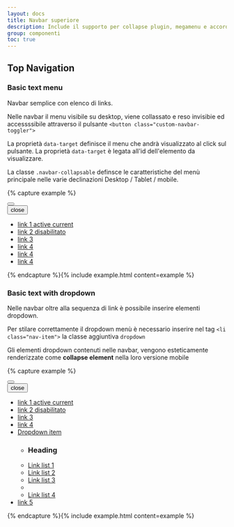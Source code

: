 ```yaml
---
layout: docs
title: Navbar superiore
description: Include il supporto per collapse plugin, megamenu e accordion sidebar mobile.
group: componenti
toc: true
---
```


## Top Navigation
### Basic text menu

Navbar semplice con elenco di links.

Nelle navbar il menu visibile su desktop, viene collassato e reso invisibie ed accessssibile attraverso il pulsante `<button class="custom-navbar-toggler">`

La proprietà `data-target` definisce il menu che andrà visualizzato al click sul pulsante. La proprietà `data-target` è legata all'id dell'elemento da visualizzare.

La classe `.navbar-collapsable` definsce le caratteristiche del menù principale nelle varie declinazioni Desktop / Tablet / mobile.

{% capture example %}
<nav class="navbar navbar-expand-lg"><span></span>
  <button class="custom-navbar-toggler" type="button" aria-controls="navbarNav" aria-expanded="false" aria-label="Toggle navigation" data-target="#navbarNav"><span class="it-list"></span>
  </button>
  <div class="navbar-collapsable" id="navbarNav">
    <div class="close-div">
      <button class="btn close-menu" type="button"><span class="it-close"></span>close
      </button>
    </div>
    <div class="menu-wrapper">
      <ul class="navbar-nav">
        <li class="nav-item active"><a class="nav-link active" href="#1"><span>link 1 active </span><span class="sr-only">current</span></a>
        </li>
        <li class="nav-item"><a class="nav-link disabled" href="#1"><span>link 2 disabilitato</span></a>
        </li>
        <li class="nav-item"><a class="nav-link" href="#1"><span>link 3 </span></a>
        </li>
        <li class="nav-item"><a class="nav-link" href="#1"><span>link 4 </span></a>
        </li>
        <li class="nav-item"><a class="nav-link" href="#1"><span>link 4 </span></a>
        </li>
        <li class="nav-item"><a class="nav-link" href="#1"><span>link 4 </span></a>
        </li>
      </ul>
    </div>
  </div>
</nav>
{% endcapture %}{% include example.html content=example %}

### Basic text with dropdown

Nelle navbar oltre alla sequenza di link è possibile inserire elementi dropdown.

Per stilare correttamente il dropdown menù è necessario inserire nel tag `<li class="nav-item">` la classe aggiuntiva `dropdown`

Gli elementi dropdown contenuti nelle navbar, vengono esteticamente renderizzate come **collapse element** nella loro versione mobile

{% capture example %}
<nav class="navbar navbar-expand-lg"><span></span>
  <button class="custom-navbar-toggler" type="button" aria-controls="navbarNavB" aria-expanded="false" aria-label="Toggle navigation" data-target="#navbarNavB"><span class="it-list"></span>
  </button>
  <div class="navbar-collapsable" id="navbarNavB">
    <div class="close-div">
      <button class="btn close-menu" type="button"><span class="it-close"></span>close
      </button>
    </div>
    <div class="menu-wrapper">
      <ul class="navbar-nav">
        <li class="nav-item active"><a class="nav-link active" href="#1"><span>link 1 active </span><span class="sr-only">current</span></a>
        </li>
        <li class="nav-item"><a class="nav-link disabled" href="#1"><span>link 2 disabilitato </span></a>
        </li>
        <li class="nav-item"><a class="nav-link" href="#1"><span>link 3 </span></a>
        </li>
        <li class="nav-item"><a class="nav-link" href="#1"><span>link 4 </span></a>
        </li>
        <li class="nav-item dropdown"><a class="nav-link dropdown-toggle" href="#" data-toggle="dropdown" aria-expanded="false"><span>Dropdown item </span></a>
          <div class="dropdown-menu">
            <div class="link-list-wrapper">
              <ul class="link-list">
                <li>
                  <h3>Heading</h3>
                </li>
                <li><a class="list-item" href="#link 1"><span>Link list 1 </span></a>
                </li>
                <li><a class="list-item" href="#link 2"><span>Link list 2</span></a>
                </li>
                <li><a class="list-item" href="#link 3"><span>Link list 3 </span></a>
                </li>
                <li><span class="divider"></span>
                </li>
                <li><a class="list-item" href="#link 3"><span>Link list 4 </span></a>
                </li>
              </ul>
            </div>
          </div>
        </li>
        <li class="nav-item"><a class="nav-link" href="#1"><span>link 5 </span></a>
        </li>
      </ul>
    </div>
  </div>
</nav>
{% endcapture %}{% include example.html content=example %}
